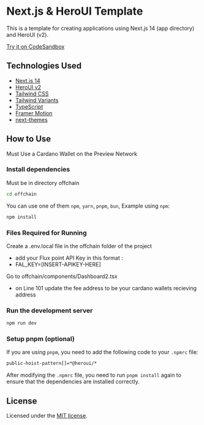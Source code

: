 # Next.js & HeroUI Template

This is a template for creating applications using Next.js 14 (app directory) and HeroUI (v2).

[Try it on CodeSandbox](https://githubbox.com/heroui-inc/heroui/next-app-template)

## Technologies Used

- [Next.js 14](https://nextjs.org/docs/getting-started)
- [HeroUI v2](https://heroui.com/)
- [Tailwind CSS](https://tailwindcss.com/)
- [Tailwind Variants](https://tailwind-variants.org)
- [TypeScript](https://www.typescriptlang.org/)
- [Framer Motion](https://www.framer.com/motion/)
- [next-themes](https://github.com/pacocoursey/next-themes)

## How to Use
Must Use a Cardano Wallet on the Preview Network

### Install dependencies
Must be in directory offchain

```bash
cd offchain
```
You can use one of them `npm`, `yarn`, `pnpm`, `bun`, Example using `npm`:

```bash
npm install
```
### Files Required for Running

Create a .env.local file in the offchain folder of the project
 - add your Flux point API Key in this format : 
 - FAL_KEY=[INSERT-APIKEY-HERE]

Go to offchain/components/Dashboard2.tsx
 - on Line 101 update the fee address to be your cardano wallets recieving address 


### Run the development server

```bash
npm run dev
```

### Setup pnpm (optional)

If you are using `pnpm`, you need to add the following code to your `.npmrc` file:

```bash
public-hoist-pattern[]=*@heroui/*
```

After modifying the `.npmrc` file, you need to run `pnpm install` again to ensure that the dependencies are installed correctly.

## License

Licensed under the [MIT license](https://github.com/heroui-inc/next-app-template/blob/main/LICENSE).
